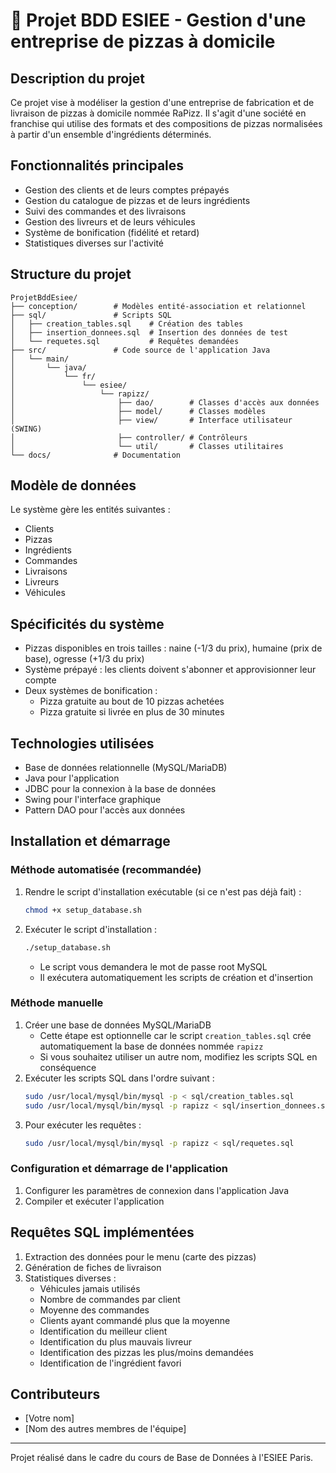 # 🍕 Projet BDD ESIEE - Gestion d'une entreprise de pizzas à domicile

## Description du projet

Ce projet vise à modéliser la gestion d'une entreprise de fabrication et de livraison de pizzas à domicile nommée RaPizz. Il s'agit d'une société en franchise qui utilise des formats et des compositions de pizzas normalisées à partir d'un ensemble d'ingrédients déterminés.

## Fonctionnalités principales

- Gestion des clients et de leurs comptes prépayés
- Gestion du catalogue de pizzas et de leurs ingrédients
- Suivi des commandes et des livraisons
- Gestion des livreurs et de leurs véhicules
- Système de bonification (fidélité et retard)
- Statistiques diverses sur l'activité

## Structure du projet

```
ProjetBddEsiee/
├── conception/        # Modèles entité-association et relationnel
├── sql/               # Scripts SQL
│   ├── creation_tables.sql    # Création des tables
│   ├── insertion_donnees.sql  # Insertion des données de test
│   └── requetes.sql           # Requêtes demandées
├── src/               # Code source de l'application Java
│   └── main/
│       └── java/
│           └── fr/
│               └── esiee/
│                   └── rapizz/
│                       ├── dao/        # Classes d'accès aux données
│                       ├── model/      # Classes modèles
│                       ├── view/       # Interface utilisateur (SWING)
│                       ├── controller/ # Contrôleurs
│                       └── util/       # Classes utilitaires
└── docs/              # Documentation
```

## Modèle de données

Le système gère les entités suivantes :
- Clients
- Pizzas
- Ingrédients
- Commandes
- Livraisons
- Livreurs
- Véhicules

## Spécificités du système

- Pizzas disponibles en trois tailles : naine (-1/3 du prix), humaine (prix de base), ogresse (+1/3 du prix)
- Système prépayé : les clients doivent s'abonner et approvisionner leur compte
- Deux systèmes de bonification :
  - Pizza gratuite au bout de 10 pizzas achetées
  - Pizza gratuite si livrée en plus de 30 minutes

## Technologies utilisées

- Base de données relationnelle (MySQL/MariaDB)
- Java pour l'application
- JDBC pour la connexion à la base de données
- Swing pour l'interface graphique
- Pattern DAO pour l'accès aux données

## Installation et démarrage

### Méthode automatisée (recommandée)
1. Rendre le script d'installation exécutable (si ce n'est pas déjà fait) :
   ```bash
   chmod +x setup_database.sh
   ```
2. Exécuter le script d'installation :
   ```bash
   ./setup_database.sh
   ```
   - Le script vous demandera le mot de passe root MySQL
   - Il exécutera automatiquement les scripts de création et d'insertion

### Méthode manuelle
1. Créer une base de données MySQL/MariaDB
   - Cette étape est optionnelle car le script `creation_tables.sql` crée automatiquement la base de données nommée `rapizz`
   - Si vous souhaitez utiliser un autre nom, modifiez les scripts SQL en conséquence
2. Exécuter les scripts SQL dans l'ordre suivant :
   ```bash
   sudo /usr/local/mysql/bin/mysql -p < sql/creation_tables.sql
   sudo /usr/local/mysql/bin/mysql -p rapizz < sql/insertion_donnees.sql
   ```
3. Pour exécuter les requêtes :
   ```bash
   sudo /usr/local/mysql/bin/mysql -p rapizz < sql/requetes.sql
   ```

### Configuration et démarrage de l'application
1. Configurer les paramètres de connexion dans l'application Java
2. Compiler et exécuter l'application

## Requêtes SQL implémentées

1. Extraction des données pour le menu (carte des pizzas)
2. Génération de fiches de livraison
3. Statistiques diverses :
   - Véhicules jamais utilisés
   - Nombre de commandes par client
   - Moyenne des commandes
   - Clients ayant commandé plus que la moyenne
   - Identification du meilleur client
   - Identification du plus mauvais livreur
   - Identification des pizzas les plus/moins demandées
   - Identification de l'ingrédient favori

## Contributeurs

- [Votre nom]
- [Nom des autres membres de l'équipe]

---

Projet réalisé dans le cadre du cours de Base de Données à l'ESIEE Paris.